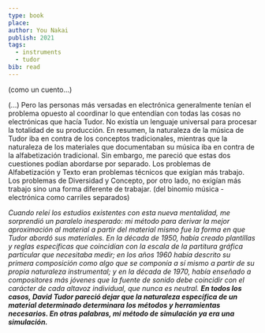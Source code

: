 ```yaml
---
type: book
place: 
author: You Nakai
publish: 2021
tags:
  - instruments
  - tudor
bib: read
---
```

(como un cuento...)

(...) Pero las personas más versadas en electrónica generalmente tenían el problema opuesto al coordinar lo que entendían con todas las cosas no electrónicas que hacía Tudor. No existía un lenguaje universal para procesar la totalidad de su producción.
En resumen, la naturaleza de la música de Tudor iba en contra de los conceptos tradicionales, mientras que la naturaleza de los materiales que documentaban su música iba en contra de la alfabetización tradicional. Sin embargo, me pareció que estas dos cuestiones podían abordarse por separado. Los problemas de Alfabetización y Texto eran problemas técnicos que exigían más trabajo. Los problemas de Diversidad y Concepto, por otro lado, no exigían más trabajo sino una forma diferente de trabajar. (del binomio música - electrónica como carriles separados)

*Cuando releí los estudios existentes con esta nueva mentalidad, me sorprendió un paralelo inesperado: mi método para derivar la mejor aproximación al material a partir del material mismo fue la forma en que Tudor abordó sus materiales. En la década de 1950, había creado plantillas y reglas específicas que coincidían con la escala de la partitura gráfica particular que necesitaba medir; en los años 1960 había descrito su primera composición como algo que se componía a sí mismo a partir de su propia naturaleza instrumental; y en la década de 1970, había enseñado a compositores más jóvenes que la fuente de sonido debe coincidir con el carácter de cada altavoz individual, que nunca es neutral. **En todos los casos, David Tudor pareció dejar que la naturaleza específica de un material determinado determinara los métodos y herramientas necesarios. En otras palabras, mi método de simulación ya era una simulación.***
